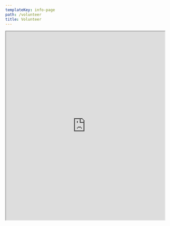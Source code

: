 ```yaml
---
templateKey: info-page
path: /volunteer
title: Volunteer
---
```

<div style="height: 600px;">
<iframe
    className="airtable-embed airtable-dynamic-height"
    src="https://airtable.com/embed/shrtdAwqaNjZwgVbm?backgroundColor=green"
    width="100%"
    height="100%"
    ></iframe>
</div>
